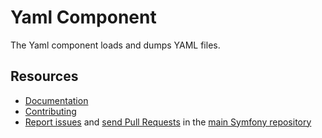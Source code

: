 Yaml Component
==============

The Yaml component loads and dumps YAML files.

Resources
---------

  * [Documentation](http://symfony.com/doc/current/components/yaml/index.html)
  * [Contributing](http://symfony.com/doc/current/contributing/index.html)
  * [Report issues](http://github.com/symfony/symfony/issues) and
    [send Pull Requests](http://github.com/symfony/symfony/pulls)
    in the [main Symfony repository](http://github.com/symfony/symfony)
